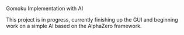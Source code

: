 Gomoku Implementation with AI

This project is in progress, currently finishing up the GUI and beginning work on a simple AI based on the AlphaZero framework.

